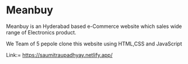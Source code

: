 # Meanbuy
Meanbuy is an Hyderabad based e-Commerce website which sales wide range of Electronics product.

We Team of 5 pepole clone this website using HTML,CSS and JavaScript

Link:= https://saumitraupadhyay.netlify.app/
